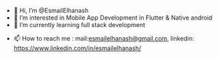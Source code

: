 - 👋 Hi, I’m @EsmailElhanash
- 👀 I’m interested in Mobile App Development in Flutter & Native android
- 🌱 I’m currently learning full stack development
<!---- 💞️ I’m looking to collaborate on ...--->
- 📫 How to reach me : 
mail:esmailelhanash@gmail.com,
linkedin: https://www.linkedin.com/in/esmailelhanash/

<!---
EsmailElhanash/EsmailElhanash is a ✨ special ✨ repository because its `README.md` (this file) appears on your GitHub profile.
You can click the Preview link to take a look at your changes.
--->

